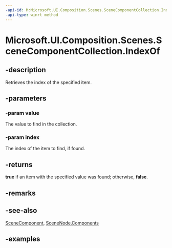 ```yaml
---
-api-id: M:Microsoft.UI.Composition.Scenes.SceneComponentCollection.IndexOf(Microsoft.UI.Composition.Scenes.SceneComponent,System.UInt32@)
-api-type: winrt method
---
```


<!-- Method syntax.
public bool SceneComponentCollection.IndexOf(SceneComponent value, UInt32 index)
-->

# Microsoft.UI.Composition.Scenes.SceneComponentCollection.IndexOf

## -description

Retrieves the index of the specified item.

## -parameters
### -param value

The value to find in the collection.

### -param index

The index of the item to find, if found.

## -returns

**true** if an item with the specified value was found; otherwise, **false**.

## -remarks

## -see-also

[SceneComponent](scenecomponent.md), [SceneNode.Components](scenenode_components.md)

## -examples

